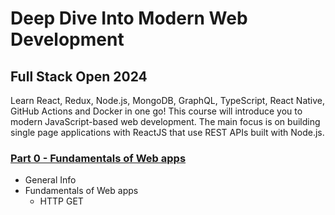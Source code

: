 # Deep Dive Into Modern Web Development

## Full Stack Open 2024
Learn React, Redux, Node.js, MongoDB, GraphQL, TypeScript, React Native, GitHub Actions and Docker in one go! This course will introduce you to modern JavaScript-based web development. The main focus is on building single page applications with ReactJS that use REST APIs built with Node.js.

### [Part 0 - Fundamentals of Web apps](tree/master/part0)
- General Info
- Fundamentals of Web apps
  - HTTP GET
